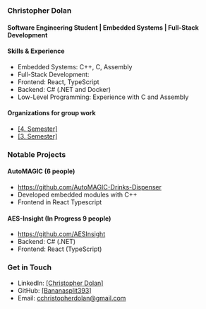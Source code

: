 ### Christopher Dolan
#### Software Engineering Student | Embedded Systems | Full-Stack Development

#### Skills & Experience
- Embedded Systems: C++, C, Assembly
- Full-Stack Development:
- Frontend: React, TypeScript
- Backend: C# (.NET and Docker)
- Low-Level Programming: Experience with C and Assembly

#### Organizations for group work 
- [[4. Semester]](https://github.com/4-semester-MCJ)
- [[3. Semester]](https://github.com/3-semester-MCJ)

### Notable Projects
#### AutoMAGIC (6 people)
- https://github.com/AutoMAGIC-Drinks-Dispenser
- Developed embedded modules with C++
- Frontend in React Typescript
#### AES-Insight (In Progress 9 people)
- https://github.com/AESInsight
- Backend: C# (.NET)
- Frontend: React (TypeScript)




### Get in Touch
- LinkedIn: [[Christopher Dolan]](https://www.linkedin.com/in/christopher-dolan-ab2539243/)
- GitHub: [[Bananasplit393]](https://github.com/Bananasplit393)
- Email: cchristopherdolan@gmail.com

